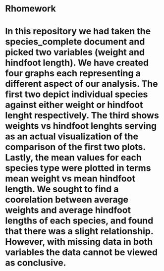 # Rhomework
# In this repository we had taken the species_complete document and picked two variables (weight and hindfoot length). We have created four graphs each representing a different aspect of our analysis. The first two depict individual species against either weight or hindfoot lenght respectively. The third shows weights vs hindfoot lenghts serving as an actual visualization of the comparison of the first two plots. Lastly, the mean values for each species type were plotted in terms mean weight vs mean hindfoot length. We sought to find a coorelation between average weights and average hindfoot lengths of each species, and found that there was a slight relationship. However, with missing data in both variables the data cannot be viewed as conclusive.    
